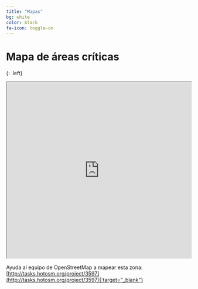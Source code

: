 ```yaml
---
title: "Mapas"
bg: white
color: black
fa-icon: toggle-on
---
```


# Mapa de áreas críticas

{: .left}

<div class="icontain">
	<iframe src="https://www.google.com/maps/d/u/0/embed?mid=1PwJrCIjz5PNfKAFrY-EX-iEkWH8" width="100%" height="480"></iframe>
</div>

Ayuda al equipo de OpenStreetMap a mapear esta zona: [http://tasks.hotosm.org/project/3597](http://tasks.hotosm.org/project/3597){:target="_blank"}
